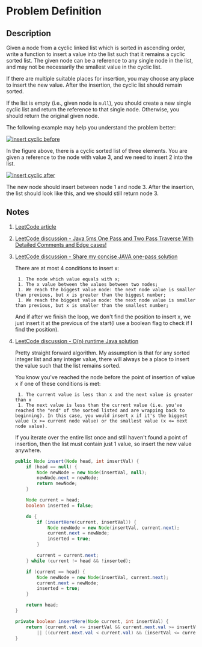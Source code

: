 # Problem Definition

## Description

Given a node from a cyclic linked list which is sorted in ascending order, write a function to insert a value into the list such that it remains a cyclic sorted list. The given node can be a reference to any single node in the list, and may not be necessarily the smallest value in the cyclic list.

If there are multiple suitable places for insertion, you may choose any place to insert the new value. After the insertion, the cyclic list should remain sorted.

If the list is empty (i.e., given node is `null`), you should create a new single cyclic list and return the reference to that single node. Otherwise, you should return the original given node.

The following example may help you understand the problem better:

[![insert cyclic before](https://assets.leetcode.com/uploads/2018/10/12/insertcyclicbefore.png)](https://assets.leetcode.com/uploads/2018/10/12/insertcyclicbefore.png)

In the figure above, there is a cyclic sorted list of three elements. You are given a reference to the node with value 3, and we need to insert 2 into the list.

[![insert cyclic after](https://assets.leetcode.com/uploads/2018/10/12/insertcyclicafter.png)](https://assets.leetcode.com/uploads/2018/10/12/insertcyclicafter.png)

The new node should insert between node 1 and node 3. After the insertion, the list should look like this, and we should still return node 3.

## Notes

1. [LeetCode article](https://articles.leetcode.com/insert-into-a-cyclic-sorted-list/)
1. [LeetCode discussion - Java 5ms One Pass and Two Pass Traverse With Detailed Comments and Edge cases!](https://leetcode.com/explore/interview/card/google/60/linked-list-5/1342/discuss/149374/Java-5ms-One-Pass-and-Two-Pass-Traverse-With-Detailed-Comments-and-Edge-cases!)
1. [LeetCode discussion - Share my concise JAVA one-pass solution](https://leetcode.com/explore/interview/card/google/60/linked-list-5/1342/discuss/163141/Share-my-concise-JAVA-one-pass-solution)

    There are at most 4 conditions to insert x:

        1. The node which value equals with x;
        1. The x value between the values between two nodes;
        1. We reach the biggest value node: the next node value is smaller than previous, but x is greater than the biggest number;
        1. We reach the biggest value node: the next node value is smaller than previous, but x is smaller than the smallest number;

    And if after we finish the loop, we don't find the position to insert x, we just insert it at the previous of the start(I use a boolean flag to check if I find the position).

1. [LeetCode discussion - O(n) runtime Java solution](https://leetcode.com/explore/interview/card/google/60/linked-list-5/1342/discuss/153116/O(n)-runtime-Java-solution)

    Pretty straight forward algorithm. My assumption is that for any sorted integer list and any integer value, there will always be a place to insert the value such that the list remains sorted.

    You know you've reached the node before the point of insertion of value x if one of these conditions is met:

        1. The current value is less than x and the next value is greater than x
        1. The next value is less than the current value (i.e. you've reached the "end" of the sorted listed and are wrapping back to beginning). In this case, you would insert x if it's the biggest value (x >= current node value) or the smallest value (x <= next node value).

    If you iterate over the entire list once and still haven't found a point of insertion, then the list must contain just 1 value, so insert the new value anywhere.

    ```java
    public Node insert(Node head, int insertVal) {
        if (head == null) {
            Node newNode = new Node(insertVal, null);
            newNode.next = newNode;
            return newNode;
        }

        Node current = head;
        boolean inserted = false;

        do {
            if (insertHere(current, insertVal)) {
                Node newNode = new Node(insertVal, current.next);
                current.next = newNode;
                inserted = true;
            }

            current = current.next;
        } while (current != head && !inserted);

        if (current == head) {
            Node newNode = new Node(insertVal, current.next);
            current.next = newNode;
            inserted = true;
        }

        return head;
    }

    private boolean insertHere(Node current, int insertVal) {
        return (current.val <= insertVal && current.next.val >= insertVal)
            || ((current.next.val < current.val) && (insertVal <= current.next.val || insertVal >= current.val));
    }
    ```